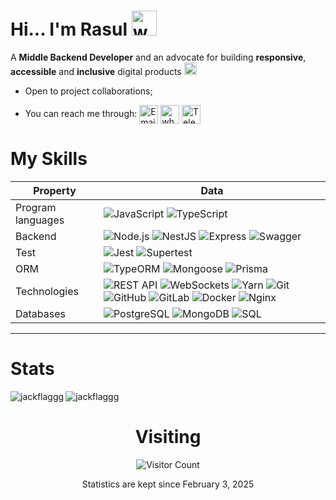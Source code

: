 # Hi... I'm Rasul  <img src="https://user-images.githubusercontent.com/72663882/171687151-bb31c996-c9d2-49c8-b593-734946893b23.gif" alt="waving hand gif" aria-hidden="true" width="40" />

A **Middle Backend Developer**  and an advocate for building **responsive**, **accessible** and **inclusive** digital products <img src="https://raw.githubusercontent.com/Tarikul-Islam-Anik/Animated-Fluent-Emojis/master/Emojis/Hand%20gestures/Handshake.png" alt="Handshake" width="20" height="20">
- Open to project collaborations;


- You can reach me through: <a href="mailto:rasul.khamzinnn@gmail.com" title="Email"><img alt="Email" src="https://img.shields.io/badge/Gmail-D14836?style=for-the-badge&logo=gmail&logoColor=white" height="30" align="center"/></a> <a href="https://wa.me/79174249247" title="Whatsapp"><img alt="whatsapp"  src="https://img.shields.io/badge/WhatsApp-25D366?style=for-the-badge&logo=whatsapp&logoColor=white" height="30" align="center"/></a> <a href="https://t.me/jackflagg" title="Telegram">
  <img alt="Telegram" src="https://img.shields.io/badge/Telegram-2CA5E0?style=for-the-badge&logo=telegram&logoColor=white" height="30" align="center"/>
</a>





# My Skills

| Property              | Data                                                                                                                                                 |
|-----------------------|------------------------------------------------------------------------------------------------------------------------------------------------------|
| Program languages   | ![JavaScript](https://img.shields.io/badge/-JavaScript-f7df1e?style=flat&logo=javascript&logoColor=black) ![TypeScript](https://img.shields.io/badge/-TypeScript-007acc?style=flat&logo=typescript&logoColor=white) |
| Backend               | ![Node.js](https://img.shields.io/badge/-Node.js-339933?style=flat&logo=node-dot-js&logoColor=white) ![NestJS](https://img.shields.io/badge/-NestJS-e0234e?style=flat&logo=nestjs&logoColor=white) ![Express](https://img.shields.io/badge/-Express-000000?style=flat&logo=express&logoColor=white) ![Swagger](https://img.shields.io/badge/-Swagger-85ea2d?style=flat&logo=swagger&logoColor=black) |
| Test                  | ![Jest](https://img.shields.io/badge/-Jest-c21325?style=flat&logo=jest&logoColor=white) ![Supertest](https://img.shields.io/badge/-Supertest-00bfff?style=flat&logo=supertest&logoColor=white)
| ORM                   | ![TypeORM](https://img.shields.io/badge/-TypeORM-ff0000?style=flat&logo=typeorm&logoColor=white) ![Mongoose](https://img.shields.io/badge/-Mongoose-880000?style=flat&logo=mongoose&logoColor=white) ![Prisma](https://img.shields.io/badge/-Prisma-2d3748?style=flat&logo=prisma&logoColor=white)
| Technologies          | ![REST API](https://img.shields.io/badge/-REST%20API-02569b?style=flat&logo=rest-api&logoColor=white) ![WebSockets](https://img.shields.io/badge/-WebSockets-010101?style=flat&logo=websocket&logoColor=white) ![Yarn](https://img.shields.io/badge/-Yarn-2c8ebb?style=flat&logo=yarn&logoColor=white) ![Git](https://img.shields.io/badge/-Git-f05032?style=flat&logo=git&logoColor=white) ![GitHub](https://img.shields.io/badge/-GitHub-181717?style=flat&logo=github&logoColor=white) ![GitLab](https://img.shields.io/badge/-GitLab-fc6d26?style=flat&logo=gitlab&logoColor=white) ![Docker](https://img.shields.io/badge/-Docker-2496ed?style=flat&logo=docker&logoColor=white) ![Nginx](https://img.shields.io/badge/-Nginx-269539?style=flat&logo=nginx&logoColor=white) |
| Databases             | ![PostgreSQL](https://img.shields.io/badge/-PostgreSQL-336791?style=flat&logo=postgresql&logoColor=white) ![MongoDB](https://img.shields.io/badge/-MongoDB-47a248?style=flat&logo=mongodb&logoColor=white) ![SQL](https://img.shields.io/badge/-SQL-4479a1?style=flat&logo=sql&logoColor=white) |

---

# Stats

<p>
  <img align="left" src="https://github-readme-stats.vercel.app/api/top-langs?username=jackflaggg&show_icons=true&layout=compact" alt="jackflaggg" />
</p>
<p>
  <img align="center" src="https://github-readme-stats.vercel.app/api?username=jackflaggg&show_icons=true&locale=en" alt="jackflaggg" />
</p>


<div style="text-align: center;">
  <h1>Visiting</h1>
  <img src="https://profile-counter.glitch.me/jackflaggg/count.svg" alt="Visitor Count">
  <p>Statistics are kept since February 3, 2025</p>
</div>



